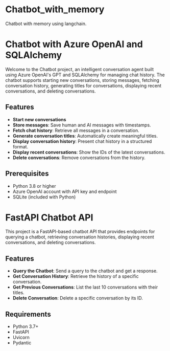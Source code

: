 # Chatbot_with_memory
Chatbot with memory using langchain.
# Chatbot with Azure OpenAI and SQLAlchemy

Welcome to the Chatbot project, an intelligent conversation agent built using Azure OpenAI's GPT and SQLAlchemy for managing chat history. The chatbot supports starting new conversations, storing messages, fetching conversation history, generating titles for conversations, displaying recent conversations, and deleting conversations.

## Features

- **Start new conversations**
- **Store messages**: Save human and AI messages with timestamps.
- **Fetch chat history**: Retrieve all messages in a conversation.
- **Generate conversation titles**: Automatically create meaningful titles.
- **Display conversation history**: Present chat history in a structured format.
- **Display recent conversations**: Show the IDs of the latest conversations.
- **Delete conversations**: Remove conversations from the history.

## Prerequisites

- Python 3.8 or higher
- Azure OpenAI account with API key and endpoint
- SQLite (included with Python)

# FastAPI Chatbot API

This project is a FastAPI-based chatbot API that provides endpoints for querying a chatbot, retrieving conversation histories, displaying recent conversations, and deleting conversations.

## Features

- **Query the Chatbot**: Send a query to the chatbot and get a response.
- **Get Conversation History**: Retrieve the history of a specific conversation.
- **Get Previous Conversations**: List the last 10 conversations with their titles.
- **Delete Conversation**: Delete a specific conversation by its ID.

## Requirements

- Python 3.7+
- FastAPI
- Uvicorn
- Pydantic




